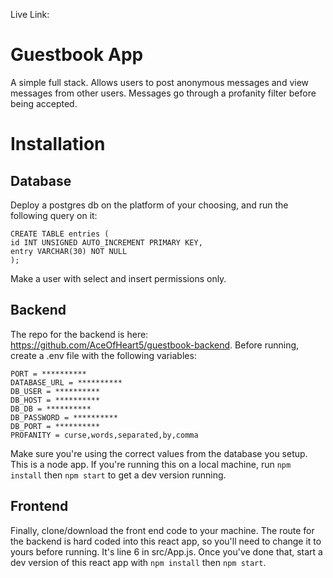 Live Link: 

# Guestbook App

A simple full stack. Allows users to post anonymous messages and view messages from other users. Messages go through a profanity filter before being accepted.

# Installation

## Database

Deploy a postgres db on the platform of your choosing, and run the following query on it:

```
CREATE TABLE entries ( 
id INT UNSIGNED AUTO_INCREMENT PRIMARY KEY, 
entry VARCHAR(30) NOT NULL
); 
```

Make a user with select and insert permissions only.

## Backend

The repo for the backend is here: https://github.com/AceOfHeart5/guestbook-backend. Before running, create a .env file with the following variables:

```
PORT = **********
DATABASE_URL = **********
DB_USER = **********
DB_HOST = **********
DB_DB = **********
DB_PASSWORD = **********
DB_PORT = **********
PROFANITY = curse,words,separated,by,comma
```

Make sure you're using the correct values from the database you setup. This is a node app. If you're running this on a local machine, run `npm install` then `npm start` to get a dev version running.

## Frontend

Finally, clone/download the front end code to your machine. The route for the backend is hard coded into this react app, so you'll need to change it to yours before running. It's line 6 in src/App.js. Once you've done that, start a dev version of this react app with `npm install` then `npm start`.
